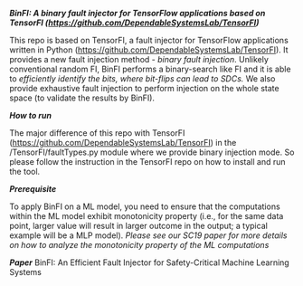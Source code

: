 ***BinFI: A binary fault injector for TensorFlow applications based on TensorFI (https://github.com/DependableSystemsLab/TensorFI)***
 
This repo is based on TensorFI, a fault injector for TensorFlow applications written in Python (https://github.com/DependableSystemsLab/TensorFI). It provides a new fault injection method - *binary fault injection*. Unlikely conventional random FI, BinFI performs a binary-search like FI and it is able to *efficiently identify the bits, where bit-flips can lead to SDCs.* We also provide exhaustive fault injection to perform injection on the whole state space (to validate the results by BinFI).

***How to run***

The major difference of this repo with TensorFI (https://github.com/DependableSystemsLab/TensorFI) in the /TensorFI/faultTypes.py module where we provide binary injection mode. So please follow the instruction in the TensorFI repo on how to install and run the tool.


***Prerequisite***

To apply BinFI on a ML model, you need to ensure that the computations within the ML model exhibit monotonicity property (i.e., for the same data point, larger value will result in larger outcome in the output; a typical example will be a MLP model). *Please see our SC19 paper for more details on how to analyze the monotonicity property of the ML computations*


***Paper***
BinFI: An Efficient Fault Injector for Safety-Critical Machine Learning Systems

